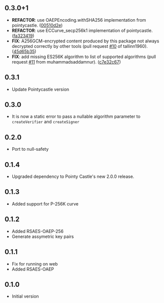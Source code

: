 ## 0.3.0+1

 - **REFACTOR**: use OAEPEncoding.withSHA256 implementation from pointycastle. ([00510d2e](https://github.com/appsup-dart/crypto_keys/commit/00510d2e3df5b24541230832c162f06c571cd18c))
 - **REFACTOR**: use ECCurve_secp256k1 implementation of pointycastle. ([fa323419](https://github.com/appsup-dart/crypto_keys/commit/fa323419ee9b8512707b7903a43a86d3dca89e70))
 - **FIX**: A256GCM-encrypted content produced by this package not always decrypted correctly by other tools (pull request [#10](https://github.com/appsup-dart/crypto_keys/issues/10) of tallinn1960). ([45d65b35](https://github.com/appsup-dart/crypto_keys/commit/45d65b357e7bf313b64f25cb80bd23c9d9d682e2))
 - **FIX**: add missing ES256K algorithm to list of supported algorithms (pull request [#11](https://github.com/appsup-dart/crypto_keys/issues/11) from muhammadsaddamnur). ([c7e32c67](https://github.com/appsup-dart/crypto_keys/commit/c7e32c67b92953e30a1b791f4572c5d70567b75a))

## 0.3.1

- Update Pointycastle version

## 0.3.0

- It is now a static error to pass a nullable algorithm parameter to `createVerifier` and `createSigner`

## 0.2.0

- Port to null-safety

## 0.1.4

- Upgraded dependency to Pointy Castle's new 2.0.0 release.

## 0.1.3

- Added support for P-256K curve

## 0.1.2

- Added RSAES-OAEP-256
- Generate assymetric key pairs

## 0.1.1

- Fix for running on web
- Added RSAES-OAEP 

## 0.1.0

- Initial version
